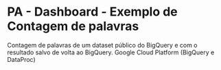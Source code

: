 # PA - Dashboard - Exemplo de Contagem de palavras 

Contagem de palavras de um dataset público do BigQuery e com o resultado salvo de volta ao BigQuery.
Google Cloud Platform (BigQuery e DataProc)


